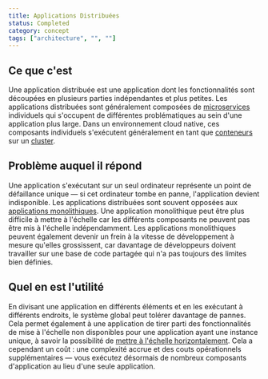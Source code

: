 ```yaml
---
title: Applications Distribuées
status: Completed
category: concept
tags: ["architecture", "", ""]
---
```


## Ce que c'est

Une application distribuée est une application dont les fonctionnalités sont découpées en plusieurs parties indépendantes et plus petites.
Les applications distribuées sont généralement composées de [microservices](/microservices/) individuels
qui s'occupent de différentes problématiques au sein d'une application plus large.
Dans un environnement cloud native, ces composants individuels s'exécutent généralement en tant que [conteneurs](/container/) sur un [cluster](/cluster/).

## Problème auquel il répond

Une application s'exécutant sur un seul ordinateur représente un point de défaillance unique — si cet ordinateur tombe en panne, l'application devient indisponible.
Les applications distribuées sont souvent opposées aux [applications monolithiques](/monolithic-apps/).
Une application monolithique peut être plus difficile à mettre à l'échelle car les différents composants ne peuvent pas être mis à l'échelle indépendamment.
Les applications monolithiques peuvent également devenir un frein à la vitesse de développement à mesure qu'elles grossissent,
car davantage de développeurs doivent travailler sur une base de code partagée qui n'a pas toujours des limites bien définies.

## Quel en est l'utilité

En divisant une application en différents éléments et en les exécutant à différents endroits, le système global peut tolérer davantage de pannes.
Cela permet également à une application de tirer parti des fonctionnalités de mise à l'échelle non disponibles pour une application ayant une instance unique,
à savoir la possibilité de [mettre à l'échelle horizontalement](/horizontal-scaling/).
Cela a cependant un coût : une complexité accrue et des couts opérationnels supplémentaires
— vous exécutez désormais de nombreux composants d'application au lieu d'une seule application.
